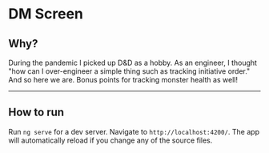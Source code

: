 # DM Screen

## Why?
During the pandemic I picked up D&D as a hobby. As an engineer, I thought "how can I over-engineer a simple thing such as tracking initiative order." And so here we are. Bonus points for tracking monster health as well!

---

## How to run
Run `ng serve` for a dev server. Navigate to `http://localhost:4200/`. The app will automatically reload if you change any of the source files.